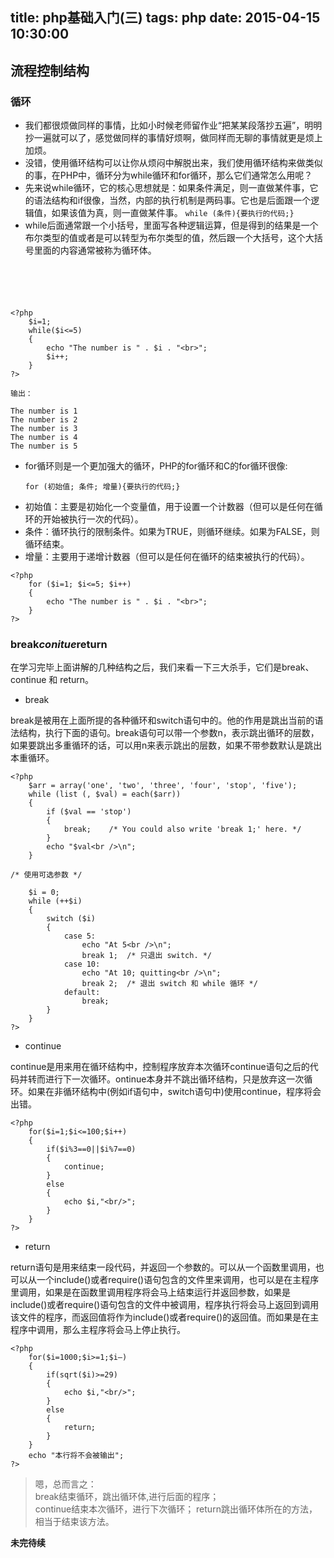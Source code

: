 title: php基础入门(三)
tags: php
date: 2015-04-15 10:30:00
---

## 流程控制结构 ##

### 循环 ###

+ 我们都很烦做同样的事情，比如小时候老师留作业“把某某段落抄五遍”，明明抄一遍就可以了，感觉做同样的事情好烦啊，做同样而无聊的事情就更是烦上加烦。
+ 没错，使用循环结构可以让你从烦闷中解脱出来，我们使用循环结构来做类似的事，在PHP中，循环分为while循环和for循环，那么它们通常怎么用呢？
+ 先来说while循环，它的核心思想就是：如果条件满足，则一直做某件事，它的语法结构和if很像，当然，内部的执行机制是两码事。它也是后面跟一个逻辑值，如果该值为真，则一直做某件事。
    `while (条件){要执行的代码;}`
+ while后面通常跟一个小括号，里面写各种逻辑运算，但是得到的结果是一个布尔类型的值或者是可以转型为布尔类型的值，然后跟一个大括号，这个大括号里面的内容通常被称为循环体。

<!--more-->

```





<?php
    $i=1;
    while($i<=5)
    {
        echo "The number is " . $i . "<br>";
        $i++;
    }
?>
```
    输出：
```
The number is 1
The number is 2
The number is 3
The number is 4
The number is 5
```

+ for循环则是一个更加强大的循环，PHP的for循环和C的for循环很像:

    `for (初始值; 条件; 增量){要执行的代码;}`

 - 初始值：主要是初始化一个变量值，用于设置一个计数器（但可以是任何在循环的开始被执行一次的代码）。
 - 条件：循环执行的限制条件。如果为TRUE，则循环继续。如果为FALSE，则循环结束。
 - 增量：主要用于递增计数器（但可以是任何在循环的结束被执行的代码）。
```
<?php
    for ($i=1; $i<=5; $i++)
    {
        echo "The number is " . $i . "<br>";
    }
?>
```
### break***conitue***return ###

在学习完毕上面讲解的几种结构之后，我们来看一下三大杀手，它们是break、continue 和 return。

 - break

break是被用在上面所提的各种循环和switch语句中的。他的作用是跳出当前的语法结构，执行下面的语句。break语句可以带一个参数n，表示跳出循环的层数，如果要跳出多重循环的话，可以用n来表示跳出的层数，如果不带参数默认是跳出本重循环。
```
<?php
    $arr = array('one', 'two', 'three', 'four', 'stop', 'five');
    while (list (, $val) = each($arr))
    {
        if ($val == 'stop') 
        {
            break;    /* You could also write 'break 1;' here. */
        }
        echo "$val<br />\n";
    }

/* 使用可选参数 */

    $i = 0;
    while (++$i) 
    {
        switch ($i) 
        {
            case 5:
                echo "At 5<br />\n";
                break 1;  /* 只退出 switch. */
            case 10:
                echo "At 10; quitting<br />\n";
                break 2;  /* 退出 switch 和 while 循环 */
            default:
                break;
        }
    }
?>
```
 - continue

continue是用来用在循环结构中，控制程序放弃本次循环continue语句之后的代码并转而进行下一次循环。ontinue本身并不跳出循环结构，只是放弃这一次循环。如果在非循环结构中(例如if语句中，switch语句中)使用continue，程序将会出错。
```
<?php
    for($i=1;$i<=100;$i++)
    {
	    if($i%3==0||$i%7==0)
	    {
		    continue;
	    }
	    else
	    {
		    echo $i,"<br/>";
	    }
    }
?>
```

 - return

return语句是用来结束一段代码，并返回一个参数的。可以从一个函数里调用，也可以从一个include()或者require()语句包含的文件里来调用，也可以是在主程序里调用，如果是在函数里调用程序将会马上结束运行并返回参数，如果是include()或者require()语句包含的文件中被调用，程序执行将会马上返回到调用该文件的程序，而返回值将作为include()或者require()的返回值。而如果是在主程序中调用，那么主程序将会马上停止执行。
```
<?php
    for($i=1000;$i>=1;$i–)
    {
	    if(sqrt($i)>=29)
	    {
		    echo $i,"<br/>";
	    }
	    else
	    {
		    return;
	    }
    }
    echo "本行将不会被输出";
?>
```

> 嗯，总而言之：  
> break结束循环，跳出循环体,进行后面的程序；  
> continue结束本次循环，进行下次循环； 
> return跳出循环体所在的方法，相当于结束该方法。

**未完待续**
